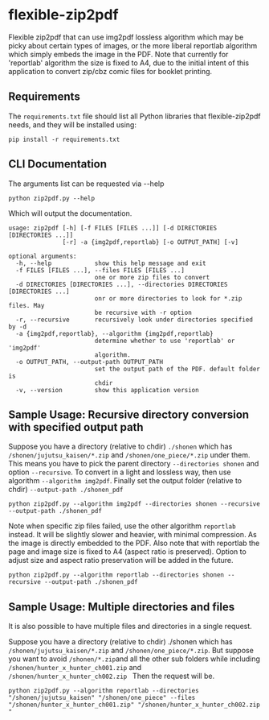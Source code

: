 # flexible-zip2pdf
Flexible zip2pdf that can use img2pdf lossless algorithm which may be picky about certain types of images, or the more liberal reportlab algorithm which simply embeds the image in the PDF.  Note that currently for 'reportlab' algorithm the size is fixed to A4, due to the initial intent of this application to convert zip/cbz comic files for booklet printing.

## Requirements
The `requirements.txt` file should list all Python libraries that flexible-zip2pdf needs, and they will be installed using:

```
pip install -r requirements.txt
```

## CLI Documentation
The arguments list can be requested via --help
```
python zip2pdf.py --help
```
Which will output the documentation.
```
usage: zip2pdf [-h] [-f FILES [FILES ...]] [-d DIRECTORIES [DIRECTORIES ...]]
               [-r] -a {img2pdf,reportlab} [-o OUTPUT_PATH] [-v]

optional arguments:
  -h, --help            show this help message and exit
  -f FILES [FILES ...], --files FILES [FILES ...]
                        one or more zip files to convert
  -d DIRECTORIES [DIRECTORIES ...], --directories DIRECTORIES [DIRECTORIES ...]
                        onr or more directories to look for *.zip files. May
                        be recursive with -r option
  -r, --recursive       recursively look under directories specified by -d
  -a {img2pdf,reportlab}, --algorithm {img2pdf,reportlab}
                        determine whether to use 'reportlab' or 'img2pdf'
                        algorithm.
  -o OUTPUT_PATH, --output-path OUTPUT_PATH
                        set the output path of the PDF. default folder is
                        chdir
  -v, --version         show this application version
```

## Sample Usage: Recursive directory conversion with specified output path
Suppose you have a directory (relative to chdir) `./shonen` which has `/shonen/jujutsu_kaisen/*.zip` and `/shonen/one_piece/*.zip` under them.
This means you have to pick the parent directory `--directories shonen` and option `--recursive`.
To convert in a light and lossless way, then use algorithm `--algorithm img2pdf`. 
Finally set the output folder (relative to chdir) `--output-path ./shonen_pdf`
```
python zip2pdf.py --algorithm img2pdf --directories shonen --recursive --output-path ./shonen_pdf
```

Note when specific zip files failed, use the other algorithm `reportlab` instead. It will be slightly slower and heavier, with minimal compression.
As the image is directly embedded to the PDF. Also note that with reportlab the page and image size is fixed to A4 (aspect ratio is preserved). Option to adjust size and aspect ratio preservation will be added in the future.
```
python zip2pdf.py --algorithm reportlab --directories shonen --recursive --output-path ./shonen_pdf
```

## Sample Usage: Multiple directories and files
It is also possible to have multiple files and directories in a single request.

Suppose you have a directory (relative to chdir) ./shonen which has `/shonen/jujutsu_kaisen/*.zip` and `/shonen/one_piece/*.zip`. But suppose you want to avoid `/shonen/*.zip`and all the other sub folders while including `/shonen/hunter_x_hunter_ch001.zip` and `/shonen/hunter_x_hunter_ch002.zip `
Then the request will be.
```
python zip2pdf.py --algorithm reportlab --directories "/shonen/jujutsu_kaisen" "/shonen/one_piece" --files "/shonen/hunter_x_hunter_ch001.zip" "/shonen/hunter_x_hunter_ch002.zip "
```

